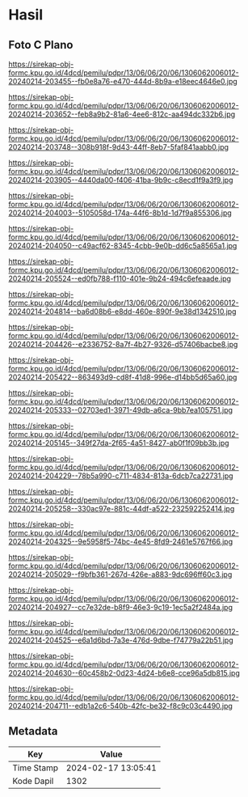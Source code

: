 # Hasil

## Foto C Plano

https://sirekap-obj-formc.kpu.go.id/4dcd/pemilu/pdpr/13/06/06/20/06/1306062006012-20240214-203455--fb0e8a76-e470-444d-8b9a-e18eec4646e0.jpg

https://sirekap-obj-formc.kpu.go.id/4dcd/pemilu/pdpr/13/06/06/20/06/1306062006012-20240214-203652--feb8a9b2-81a6-4ee6-812c-aa494dc332b6.jpg

https://sirekap-obj-formc.kpu.go.id/4dcd/pemilu/pdpr/13/06/06/20/06/1306062006012-20240214-203748--308b918f-9d43-44ff-8eb7-5faf841aabb0.jpg

https://sirekap-obj-formc.kpu.go.id/4dcd/pemilu/pdpr/13/06/06/20/06/1306062006012-20240214-203905--4440da00-f406-41ba-9b9c-c8ecd1f9a3f9.jpg

https://sirekap-obj-formc.kpu.go.id/4dcd/pemilu/pdpr/13/06/06/20/06/1306062006012-20240214-204003--5105058d-174a-44f6-8b1d-1d7f9a855306.jpg

https://sirekap-obj-formc.kpu.go.id/4dcd/pemilu/pdpr/13/06/06/20/06/1306062006012-20240214-204050--c49acf62-8345-4cbb-9e0b-dd6c5a8565a1.jpg

https://sirekap-obj-formc.kpu.go.id/4dcd/pemilu/pdpr/13/06/06/20/06/1306062006012-20240214-205524--ed0fb788-f110-401e-9b24-494c6efeaade.jpg

https://sirekap-obj-formc.kpu.go.id/4dcd/pemilu/pdpr/13/06/06/20/06/1306062006012-20240214-204814--ba6d08b6-e8dd-460e-890f-9e38d1342510.jpg

https://sirekap-obj-formc.kpu.go.id/4dcd/pemilu/pdpr/13/06/06/20/06/1306062006012-20240214-204426--e2336752-8a7f-4b27-9326-d57406bacbe8.jpg

https://sirekap-obj-formc.kpu.go.id/4dcd/pemilu/pdpr/13/06/06/20/06/1306062006012-20240214-205422--863493d9-cd8f-41d8-996e-d14bb5d65a60.jpg

https://sirekap-obj-formc.kpu.go.id/4dcd/pemilu/pdpr/13/06/06/20/06/1306062006012-20240214-205333--02703ed1-3971-49db-a6ca-9bb7ea105751.jpg

https://sirekap-obj-formc.kpu.go.id/4dcd/pemilu/pdpr/13/06/06/20/06/1306062006012-20240214-205145--349f27da-2f65-4a51-8427-ab0f1f09bb3b.jpg

https://sirekap-obj-formc.kpu.go.id/4dcd/pemilu/pdpr/13/06/06/20/06/1306062006012-20240214-204229--78b5a990-c711-4834-813a-6dcb7ca22731.jpg

https://sirekap-obj-formc.kpu.go.id/4dcd/pemilu/pdpr/13/06/06/20/06/1306062006012-20240214-205258--330ac97e-881c-44df-a522-232592252414.jpg

https://sirekap-obj-formc.kpu.go.id/4dcd/pemilu/pdpr/13/06/06/20/06/1306062006012-20240214-204325--9e5958f5-74bc-4e45-8fd9-2461e5767f66.jpg

https://sirekap-obj-formc.kpu.go.id/4dcd/pemilu/pdpr/13/06/06/20/06/1306062006012-20240214-205029--f9bfb361-267d-426e-a883-9dc696ff60c3.jpg

https://sirekap-obj-formc.kpu.go.id/4dcd/pemilu/pdpr/13/06/06/20/06/1306062006012-20240214-204927--cc7e32de-b8f9-46e3-9c19-1ec5a2f2484a.jpg

https://sirekap-obj-formc.kpu.go.id/4dcd/pemilu/pdpr/13/06/06/20/06/1306062006012-20240214-204525--e6a1d6bd-7a3e-476d-9dbe-f74779a22b51.jpg

https://sirekap-obj-formc.kpu.go.id/4dcd/pemilu/pdpr/13/06/06/20/06/1306062006012-20240214-204630--60c458b2-0d23-4d24-b6e8-cce96a5db815.jpg

https://sirekap-obj-formc.kpu.go.id/4dcd/pemilu/pdpr/13/06/06/20/06/1306062006012-20240214-204711--edb1a2c6-540b-42fc-be32-f8c9c03c4490.jpg


## Metadata

| Key        | Value               |
| ---------- | ------------------- |
| Time Stamp | 2024-02-17 13:05:41 |
| Kode Dapil | 1302                |



